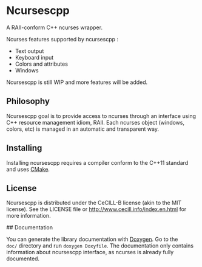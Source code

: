 # Ncursescpp

A RAII-conform C++ ncurses wrapper.

Ncurses features supported by ncursescpp :

* Text output
* Keyboard input
* Colors and attributes
* Windows

Ncursescpp is still WIP and more features will be added.

## Philosophy

Ncursescpp goal is to provide access to ncurses through an interface using C++ resource management idiom, RAII. Each ncurses object (windows, colors, etc) is managed in an automatic and transparent way.

## Installing

Installing ncursescpp requires a compiler conform to the C++11 standard and uses [CMake](http://www.cmake.org).

## License

Ncursescpp is distributed under the CeCILL-B license (akin to the MIT license). See the LICENSE file or http://www.cecill.info/index.en.html for more information.

## Documentation

You can generate the library documentation with [Doxygen](http://www.doxygen.org/index.html). Go to the `doc/` directory and run `doxygen Doxyfile`. The documentation only contains information about ncursescpp interface, as ncurses is already fully documented.
